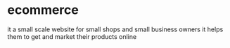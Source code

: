 # ecommerce
it a small scale website for small shops and small business owners it helps them to get and market their products online
